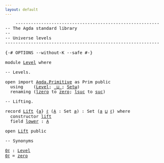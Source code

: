 ```yaml
---
layout: default
---
```


<pre class="Agda">
    <a id="1" class="Comment">------------------------------------------------------------------------</a>
<a id="74" class="Comment">-- The Agda standard library</a>
<a id="103" class="Comment">--</a>
<a id="106" class="Comment">-- Universe levels</a>
<a id="125" class="Comment">------------------------------------------------------------------------</a>

<a id="199" class="Symbol">{-#</a> <a id="203" class="Keyword">OPTIONS</a> <a id="211" class="Pragma">--without-K</a> <a id="223" class="Pragma">--safe</a> <a id="230" class="Symbol">#-}</a>

<a id="235" class="Keyword">module</a> <a id="242" href="Level.html" class="Module">Level</a> <a id="248" class="Keyword">where</a>

<a id="255" class="Comment">-- Levels.</a>

<a id="267" class="Keyword">open</a> <a id="272" class="Keyword">import</a> <a id="279" href="Agda.Primitive.html" class="Module">Agda.Primitive</a> <a id="294" class="Symbol">as</a> <a id="297" class="Module">Prim</a> <a id="302" class="Keyword">public</a>
  <a id="311" class="Keyword">using</a>    <a id="320" class="Symbol">(</a><a id="321" href="Agda.Primitive.html#423" class="Postulate">Level</a><a id="326" class="Symbol">;</a> <a id="328" href="Agda.Primitive.html#636" class="Primitive Operator">_⊔_</a><a id="331" class="Symbol">;</a> <a id="333" href="Agda.Primitive.html#787" class="Primitive">Setω</a><a id="337" class="Symbol">)</a>
  <a id="341" class="Keyword">renaming</a> <a id="350" class="Symbol">(</a><a id="351" href="Agda.Primitive.html#590" class="Primitive">lzero</a> <a id="357" class="Symbol">to</a> <a id="Primitive.lzero"></a><a id="360" href="Level.html#360" class="Primitive">zero</a><a id="364" class="Symbol">;</a> <a id="366" href="Agda.Primitive.html#606" class="Primitive">lsuc</a> <a id="371" class="Symbol">to</a> <a id="Primitive.lsuc"></a><a id="374" href="Level.html#374" class="Primitive">suc</a><a id="377" class="Symbol">)</a>

<a id="380" class="Comment">-- Lifting.</a>

<a id="393" class="Keyword">record</a> <a id="Lift"></a><a id="400" href="Level.html#400" class="Record">Lift</a> <a id="405" class="Symbol">{</a><a id="406" href="Level.html#406" class="Bound">a</a><a id="407" class="Symbol">}</a> <a id="409" href="Level.html#409" class="Bound">ℓ</a> <a id="411" class="Symbol">(</a><a id="412" href="Level.html#412" class="Bound">A</a> <a id="414" class="Symbol">:</a> <a id="416" class="PrimitiveType">Set</a> <a id="420" href="Level.html#406" class="Bound">a</a><a id="421" class="Symbol">)</a> <a id="423" class="Symbol">:</a> <a id="425" class="PrimitiveType">Set</a> <a id="429" class="Symbol">(</a><a id="430" href="Level.html#406" class="Bound">a</a> <a id="432" href="Agda.Primitive.html#636" class="Primitive Operator">⊔</a> <a id="434" href="Level.html#409" class="Bound">ℓ</a><a id="435" class="Symbol">)</a> <a id="437" class="Keyword">where</a>
  <a id="445" class="Keyword">constructor</a> <a id="lift"></a><a id="457" href="Level.html#457" class="InductiveConstructor">lift</a>
  <a id="464" class="Keyword">field</a> <a id="Lift.lower"></a><a id="470" href="Level.html#470" class="Field">lower</a> <a id="476" class="Symbol">:</a> <a id="478" href="Level.html#412" class="Bound">A</a>

<a id="481" class="Keyword">open</a> <a id="486" href="Level.html#400" class="Module">Lift</a> <a id="491" class="Keyword">public</a>

<a id="499" class="Comment">-- Synonyms</a>

<a id="0ℓ"></a><a id="512" href="Level.html#512" class="Function">0ℓ</a> <a id="515" class="Symbol">:</a> <a id="517" href="Agda.Primitive.html#423" class="Postulate">Level</a>
<a id="523" href="Level.html#512" class="Function">0ℓ</a> <a id="526" class="Symbol">=</a> <a id="528" href="Level.html#360" class="Primitive">zero</a>
</pre>
